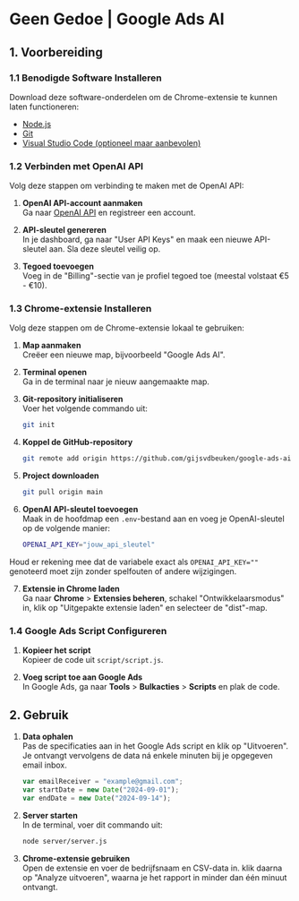 # Geen Gedoe | Google Ads AI

## 1. Voorbereiding

### 1.1 Benodigde Software Installeren

Download deze software-onderdelen om de Chrome-extensie te kunnen laten functioneren:

- [Node.js](https://nodejs.org/en/download/package-manager)
- [Git](https://git-scm.com/downloads)
- [Visual Studio Code (optioneel maar aanbevolen)](https://code.visualstudio.com/download)

### 1.2 Verbinden met OpenAI API

Volg deze stappen om verbinding te maken met de OpenAI API:

1. **OpenAI API-account aanmaken**  
   Ga naar [OpenAI API](https://openai.com/index/openai-api/) en registreer een account.

2. **API-sleutel genereren**  
   In je dashboard, ga naar "User API Keys" en maak een nieuwe API-sleutel aan. Sla deze sleutel veilig op.

3. **Tegoed toevoegen**  
   Voeg in de "Billing"-sectie van je profiel tegoed toe (meestal volstaat €5 - €10).

### 1.3 Chrome-extensie Installeren

Volg deze stappen om de Chrome-extensie lokaal te gebruiken:

1. **Map aanmaken**  
   Creëer een nieuwe map, bijvoorbeeld "Google Ads AI".

2. **Terminal openen**  
   Ga in de terminal naar je nieuw aangemaakte map.

3. **Git-repository initialiseren**  
   Voer het volgende commando uit:

   ```bash
   git init
   ```

4. **Koppel de GitHub-repository**

   ```bash
   git remote add origin https://github.com/gijsvdbeuken/google-ads-ai.git
   ```

5. **Project downloaden**

   ```bash
   git pull origin main
   ```

6. **OpenAI API-sleutel toevoegen**  
   Maak in de hoofdmap een `.env`-bestand aan en voeg je OpenAI-sleutel op de volgende manier:

   ```bash
   OPENAI_API_KEY="jouw_api_sleutel"
   ```

Houd er rekening mee dat de variabele exact als `OPENAI_API_KEY=""` genoteerd moet zijn zonder spelfouten of andere wijzigingen.

7. **Extensie in Chrome laden**  
   Ga naar **Chrome** > **Extensies beheren**, schakel "Ontwikkelaarsmodus" in, klik op "Uitgepakte extensie laden" en selecteer de "dist"-map.

### 1.4 Google Ads Script Configureren

1. **Kopieer het script**  
   Kopieer de code uit `script/script.js`.

2. **Voeg script toe aan Google Ads**  
   In Google Ads, ga naar **Tools** > **Bulkacties** > **Scripts** en plak de code.

## 2. Gebruik

1. **Data ophalen**  
   Pas de specificaties aan in het Google Ads script en klik op "Uitvoeren". Je ontvangt vervolgens de data ná enkele minuten bij je opgegeven email inbox.

   ```javascript
   var emailReceiver = "example@gmail.com";
   var startDate = new Date("2024-09-01");
   var endDate = new Date("2024-09-14");
   ```

2. **Server starten**  
   In de terminal, voer dit commando uit:

   ```bash
   node server/server.js
   ```

3. **Chrome-extensie gebruiken**  
   Open de extensie en voer de bedrijfsnaam en CSV-data in. klik daarna op "Analyze uitvoeren", waarna je het rapport in minder dan één minuut ontvangt.
